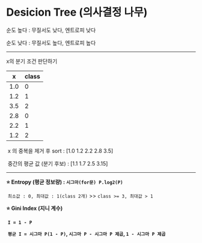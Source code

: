 # Desicion Tree (의사결정 나무)

순도 높다 : 무질서도 낮다, 엔트로피 낮다

순도 낮다 : 무질서도 높다, 엔트로피 높다

---

x의 분기 조건 판단하기

| x    | class |
| ---- | ----- |
| 1.0  | 0     |
| 1.2  | 1     |
| 3.5  | 2     |
| 2.8  | 0     |
| 2.2  | 1     |
| 1.2  | 2     |

​	x 의 중복을 제거 후 sort : [1.0  1.2  2.2  2.8  3.5]

​	중간의 평균 값 (분기 후보) : [1.1  1.7  2.5  3.15]

---



**:star: Entropy (평균 정보량) :  `시그마(for문) P.log2(P)`**

​	`최소값 : 0, 최대값 : 1(class 2개)` >> `class >= 3, 최대값 > 1`

**:star: Gini Index (지니 계수)**

​	**`I = 1 - P`**

​	**`평균 I = 시그마 P(1 - P)`, `시그마 P - 시그마 P 제곱`, `1 - 시그마 P 제곱`**